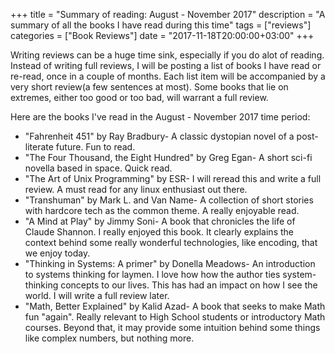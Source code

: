 +++
title = "Summary of reading: August - November 2017"
description = "A summary of all the books I have read during this time"
tags = ["reviews"]
categories = ["Book Reviews"]
date = "2017-11-18T20:00:00+03:00"
+++

Writing reviews can be a huge time sink, especially if you do alot of reading. Instead of writing full reviews, I will be posting a list of books I have read or re-read, once in a couple of months. Each list item will be accompanied by a very short review(a few sentences at most). Some books that lie on extremes, either too good or too bad, will warrant a full review.

Here are the books I've read in the August - November 2017 time period:

+ "Fahrenheit 451" by Ray Bradbury- A classic dystopian novel of a post-literate future. Fun to read.
+ "The Four Thousand, the Eight Hundred" by Greg Egan- A short sci-fi novella based in space. Quick read.
+ "The Art of Unix Programming" by ESR- I will reread this and write a full review. A must read for any linux enthusiast out there.
+ "Transhuman" by Mark L. and Van Name- A collection of short stories with hardcore tech as the common theme. A really enjoyable read.
+ "A Mind at Play" by Jimmy Soni- A book that chronicles the life of Claude Shannon. I really enjoyed this book. It clearly explains the context behind some really wonderful technologies, like encoding, that we enjoy today.
+ "Thinking in Systems: A primer" by Donella Meadows- An introduction to systems thinking for laymen. I love how how the author ties system-thinking concepts to our lives. This has had an impact on how I see the world. I will write a full review later.
+ "Math, Better Explained" by Kalid Azad- A book that seeks to make Math fun "again". Really relevant to High School students or introductory Math courses. Beyond that, it may provide some intuition behind some things like complex numbers, but nothing more.
